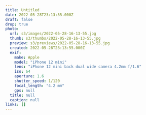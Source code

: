 ```yaml
---
title: Untitled
date: 2022-05-28T23:13:55.000Z
draft: false
drop: true
photo:
  url: s3/images/2022-05-28-16-13-55.jpg
  thumb: s3/thumbs/2022-05-28-16-13-55.jpg
  preview: s3/previews/2022-05-28-16-13-55.jpg
  created: 2022-05-28T23:13:55.000Z
  exif:
    make: Apple
    model: "iPhone 12 mini"
    lens: "iPhone 12 mini back dual wide camera 4.2mm f/1.6"
    iso: 64
    aperture: 1.6
    shutter_speed: 1/120
    focal_length: "4.2 mm"
    gps: null
  title: null
  caption: null
links: []
---
```

